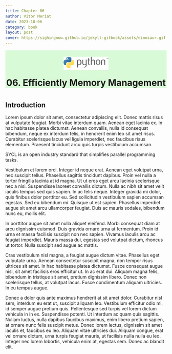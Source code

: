 ```yaml
---
title: Chapter 06
author: Vitor Meriat
date: 2023-10-06
category: book
layout: post
cover: https://sighingnow.github.io/jekyll-gitbook/assets/dinosaur.gif
---
```


<div align="center" style="background: #d9fad7;">
  <img width="140" src="../assets/python-3.svg" style="margin-top:20px">
  <p style="font-size: 2em;font-weight: bold;margin-bottom:40px;margin-top:20px">06. Efficiently Memory Management</p>
</div>


## Introduction

Lorem ipsum dolor sit amet, consectetur adipiscing elit. Donec mattis risus at vulputate feugiat. Morbi vitae interdum quam. Aenean eget lacinia ex. In hac habitasse platea dictumst. Aenean convallis, nulla id consequat bibendum, neque ex interdum felis, in hendrerit enim leo sit amet risus. Curabitur scelerisque lacus vel ligula imperdiet, nec faucibus risus elementum. Praesent tincidunt arcu quis turpis vestibulum accumsan.

SYCL is an open industry standard that simplifies parallel programming tasks.

Vestibulum et lorem orci. Integer id neque erat. Aenean eget volutpat urna, nec suscipit tellus. Phasellus sagittis tincidunt dapibus. Proin vel nulla a tortor fringilla lacinia at id magna. Ut ut eros eget arcu lacinia scelerisque nec a nisi. Suspendisse laoreet convallis dictum. Nulla ac nibh sit amet velit iaculis tempus sed quis sapien. In ac felis neque. Integer gravida mi dolor, quis finibus dolor porttitor eu. Sed sollicitudin vestibulum sapien accumsan egestas. Sed eu bibendum mi. Quisque ut est sapien. Phasellus imperdiet augue sit amet arcu ullamcorper feugiat. Duis ac mauris sodales, bibendum nunc eu, mollis elit.

In porttitor augue sit amet nulla aliquet eleifend. Morbi consequat diam at arcu dignissim euismod. Duis gravida ornare urna at fermentum. Proin id urna et massa facilisis suscipit non nec sapien. Vivamus iaculis arcu ac feugiat imperdiet. Mauris massa dui, egestas sed volutpat dictum, rhoncus ut tortor. Nulla suscipit sed augue ac mattis.

Cras vestibulum nisl magna, a feugiat augue dictum vitae. Phasellus eget vulputate urna. Aenean consectetur suscipit magna, non tempor risus ultrices sit amet. In hac habitasse platea dictumst. Fusce consequat augue nisl, sit amet facilisis eros efficitur ut. In ac erat dui. Aliquam magna felis, bibendum in tristique sit amet, pretium dignissim libero. Donec non scelerisque tellus, at volutpat lacus. Fusce condimentum aliquam ultricies. In eu tempus augue.

Donec a dolor quis ante maximus hendrerit at sit amet dolor. Curabitur nisl sem, interdum eu erat ut, suscipit aliquam leo. Vestibulum efficitur odio mi, id semper augue pretium quis. Pellentesque sed turpis vel lorem dictum vehicula in in ex. Suspendisse potenti. Ut interdum ac quam quis sagittis. Nullam luctus, nulla dapibus faucibus maximus, enim libero pretium sapien, at ornare nunc felis suscipit metus. Donec lorem lectus, dignissim sit amet iaculis et, faucibus eu leo. Aliquam vitae ultricies dui. Aliquam congue, erat vel ornare dictum, urna turpis feugiat mauris, ut facilisis nulla nulla eu leo. Integer nec lorem lobortis, vehicula enim at, egestas sem. Donec ac blandit elit.

